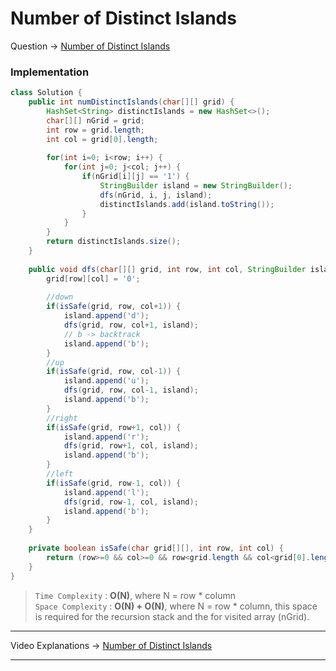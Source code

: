 # Number of Distinct Islands
Question -> [Number of Distinct Islands](https://www.geeksforgeeks.org/find-the-number-of-distinct-islands-in-a-2d-matrix/)    

### Implementation
```java
class Solution {
    public int numDistinctIslands(char[][] grid) {
        HashSet<String> distinctIslands = new HashSet<>();
        char[][] nGrid = grid;
        int row = grid.length;
        int col = grid[0].length;
        
        for(int i=0; i<row; i++) {
            for(int j=0; j<col; j++) {
                if(nGrid[i][j] == '1') {
                    StringBuilder island = new StringBuilder();
                    dfs(nGrid, i, j, island);
                    distinctIslands.add(island.toString());
                }
            }
        }
        return distinctIslands.size();
    }
    
    public void dfs(char[][] grid, int row, int col, StringBuilder island) {
        grid[row][col] = '0';
        
        //down
        if(isSafe(grid, row, col+1)) {
            island.append('d');
            dfs(grid, row, col+1, island);
            // b -> backtrack
            island.append('b'); 
        }
        //up
        if(isSafe(grid, row, col-1)) {
            island.append('u');
            dfs(grid, row, col-1, island);
            island.append('b');
        }
        //right
        if(isSafe(grid, row+1, col)) {
            island.append('r');
            dfs(grid, row+1, col, island);
            island.append('b');
        }
        //left
        if(isSafe(grid, row-1, col)) {
            island.append('l');
            dfs(grid, row-1, col, island);
            island.append('b');
        }
    }
    
    private boolean isSafe(char grid[][], int row, int col) {
        return (row>=0 && col>=0 && row<grid.length && col<grid[0].length && grid[row][col]=='1');
    }
}
```
> `Time Complexity` : **O(N)**, where N = row * column      
> `Space Complexity` : **O(N) + O(N)**, where N = row * column, this space is required for the recursion stack and the for visited array (nGrid). 
---
Video Explanations -> [Number of Distinct Islands](https://www.youtube.com/watch?v=4vY_ZPi9jTs)   
<hr>
